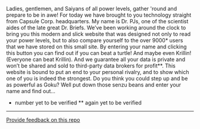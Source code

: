 Ladies, gentlemen, and Saiyans of all power levels, gather 'round and prepare to be in awe! For today we have brought to you technology straight from Capsule Corp. headquarters.
My name is Dr. PJs, one of the scientist aides of the late great Dr. Briefs. We’ve been working around the clock to bring you this modern and slick website that was designed not only to read your power levels, but to also compare yourself to the over 9000* users that we have stored on this small site.
By entering your name and clicking this button you can find out if you can beat a turtle! And maybe even Krillin! (Everyone can beat Krillin).
And we guarantee all your data is private and won’t be shared and sold to third-party data brokers for profit**.
This website is bound to put an end to your personal rivalry, and to show which one of you is indeed the strongest. Do you think you could step up and be as powerful as Goku?
Well put down those senzu beans and enter your name and find out...


* number yet to be verified
** again yet to be verified

---
[Provide feedback on this repo](https://docs.google.com/forms/d/e/1FAIpQLSfw4FGdWkLwMLlUaNQ8FtP2CTJdGDUv6Xoxrh19zIrJSkvT4Q/viewform?usp=pp_url&entry.1958421517=boilerplate-fullstack-query)
